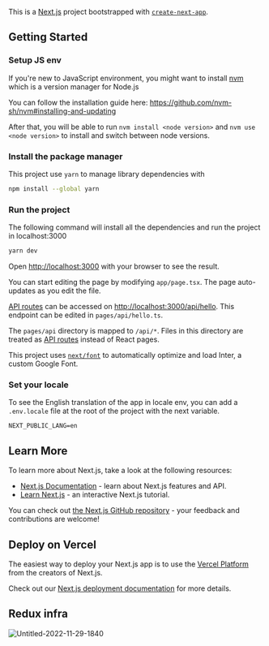 This is a [Next.js](https://nextjs.org/) project bootstrapped with [`create-next-app`](https://github.com/vercel/next.js/tree/canary/packages/create-next-app).

## Getting Started

### Setup JS env

If you're new to JavaScript environment, you might want to install [nvm](https://github.com/nvm-sh/nvm) which is a version manager for Node.js

You can follow the installation guide here: https://github.com/nvm-sh/nvm#installing-and-updating

After that, you will be able to run `nvm install <node version>` and `nvm use <node version>` to install and switch between node versions.

### Install the package manager

This project use `yarn` to manage library dependencies with

```bash
npm install --global yarn
```

### Run the project

The following command will install all the dependencies and run the project in localhost:3000

```bash
yarn dev
```

Open [http://localhost:3000](http://localhost:3000) with your browser to see the result.

You can start editing the page by modifying `app/page.tsx`. The page auto-updates as you edit the file.

[API routes](https://nextjs.org/docs/api-routes/introduction) can be accessed on [http://localhost:3000/api/hello](http://localhost:3000/api/hello). This endpoint can be edited in `pages/api/hello.ts`.

The `pages/api` directory is mapped to `/api/*`. Files in this directory are treated as [API routes](https://nextjs.org/docs/api-routes/introduction) instead of React pages.

This project uses [`next/font`](https://nextjs.org/docs/basic-features/font-optimization) to automatically optimize and load Inter, a custom Google Font.

### Set your locale

To see the English translation of the app in locale env, you can add a `.env.locale` file at the root of the project with the next variable.

```
NEXT_PUBLIC_LANG=en
```

## Learn More

To learn more about Next.js, take a look at the following resources:

- [Next.js Documentation](https://nextjs.org/docs) - learn about Next.js features and API.
- [Learn Next.js](https://nextjs.org/learn) - an interactive Next.js tutorial.

You can check out [the Next.js GitHub repository](https://github.com/vercel/next.js/) - your feedback and contributions are welcome!

## Deploy on Vercel

The easiest way to deploy your Next.js app is to use the [Vercel Platform](https://vercel.com/new?utm_medium=default-template&filter=next.js&utm_source=create-next-app&utm_campaign=create-next-app-readme) from the creators of Next.js.

Check out our [Next.js deployment documentation](https://nextjs.org/docs/deployment) for more details.

## Redux infra

![Untitled-2022-11-29-1840](https://github.com/openfoodfacts/rate-my-recipe/assets/45398769/2a199fa5-5ade-4f4a-bce2-780bd0ed9800)
